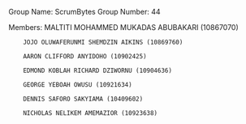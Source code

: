 Group Name: ScrumBytes
Group Number: 44

Members:
        MALTITI MOHAMMED MUKADAS ABUBAKARI (10867070)

        JOJO OLUWAFERUNMI SHEMDZIN AIKINS (10869760)

        AARON CLIFFORD ANYIDOHO (10902425)

        EDMOND KOBLAH RICHARD DZIWORNU (10904636)

        GEORGE YEBOAH OWUSU (10921634)

        DENNIS SAFORO SAKYIAMA (10409602)

        NICHOLAS NELIKEM AMEMAZIOR (10923638)